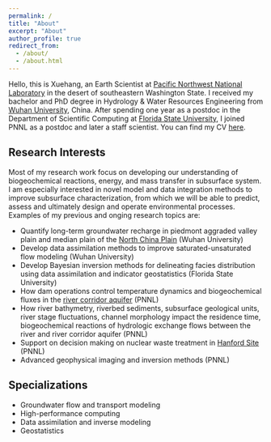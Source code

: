 ```yaml
---
permalink: /
title: "About"
excerpt: "About"
author_profile: true
redirect_from: 
  - /about/
  - /about.html
---
```


Hello, this is Xuehang, an Earth Scientist at [Pacific Northwest National Laboratory](https://hydrology.pnnl.gov/) in the desert of southeastern Washington State. I received my bachelor and  PhD degree in Hydrology & Water Resources Engineering from [Wuhan University](https://www.whu.edu.cn), China. After spending one year as a postdoc in the Department of Scientific Computing at [Florida State University](https://www.fsu.edu/), I joined PNNL as a postdoc and later a staff scientist. You can find my CV [here](/files/cv.pdf).  
## Research Interests ##
<!-- Subsurface is one of the most understudied part in Earth system -->
Most of my research work focus on developing our understanding of biogeochemical reactions, energy, and mass transfer in subsurface system. I am especially interested in novel model and data integration methods to improve subsurface characterization, from which we will be able to predict, assess and ultimately design and operate environmental processes. Examples of my previous and onging research topics are:  
- Quantify long-term groundwater recharge in piedmont aggraded valley plain and median plain of the [North China Plain](https://en.wikipedia.org/wiki/North_China_Plain) (Wuhan University)
- Develop data assimilation methods to improve saturated-unsaturated flow modeling (Wuhan University)
- Develop Bayesian inversion methods for delineating facies distribution using data assimilation and indicator geostatistics (Florida State University)
- How dam operations control temperature dynamics and biogeochemical fluxes in the [river corridor aquifer](https://sbrsfa.pnnl.gov/) (PNNL)
- How river bathymetry, riverbed sediments, subsurface geological units, river stage fluctuations, channel morphology impact the residence time, biogeochemical reactions of hydrologic exchange flows between the river and river corridor aquifer (PNNL)
- Support on decision making on nuclear waste treatment in [Hanford Site](https://www.hanford.gov/) (PNNL)
- Advanced geophysical imaging and inversion methods (PNNL)

## Specializations ##
- Groundwater flow and transport modeling  
- High-performance computing  
- Data assimilation and inverse modeling  
- Geostatistics

<!-- ## Areas I ## -->
<!-- - Geophysical inversion -->
<!-- - Reactive transport modeling -->

<!-- Since joining PNNL in 2015, he developed reactive transport models and particle tracking algorithms to study interactions between surface water and groundwater, integrated Bayesian data assimilation techniques and geostatistics tools to characterize heterogeneous aquifer properties in the Hanford 300 Area, and evaluated containments transport in DOE Hanford site with field data and numerical simulations. Dr. Song aims to advance the studies of hyporheic zone hydrological, thermal and biogeochemical processes through multi-scale models and data integration approaches. -->


<!-- For site content, there is one markdown file for each type of content, which are stored in directories like _publications, _talks, _posts, _teaching, or _pages. For example, each talk is a markdown file in the [_talks directory](https://github.com/academicpages/academicpages.github.io/tree/master/_talks). At the top of each markdown file is structured data in YAML about the talk, which the theme will parse to do lots of cool stuff. The same structured data about a talk is used to generate the list of talks on the [Talks page](https://academicpages.github.io/talks), each [individual page](https://academicpages.github.io/talks/2012-03-01-talk-1) for specific talks, the talks section for the [CV page](https://academicpages.github.io/cv), and the [map of places you've given a talk](https://academicpages.github.io/talkmap.html) (if you run this [python file](https://github.com/academicpages/academicpages.github.io/blob/master/talkmap.py) or [Jupyter notebook](https://github.com/academicpages/academicpages.github.io/blob/master/talkmap.ipynb), which creates the HTML for the map based on the contents of the _talks directory). -->

<!-- **Markdown generator** -->

<!-- I have also created [a set of Jupyter notebooks](https://github.com/academicpages/academicpages.github.io/tree/master/markdown_generator -->
<!-- ) that converts a CSV containing structured data about talks or presentations into individual markdown files that will be properly formatted for the academicpages template. The sample CSVs in that directory are the ones I used to create my own personal website at stuartgeiger.com. My usual workflow is that I keep a spreadsheet of my publications and talks, then run the code in these notebooks to generate the markdown files, then commit and push them to the GitHub repository. -->

<!-- How to edit your site's GitHub repository -->
<!-- ------ -->
<!-- Many people use a git client to create files on their local computer and then push them to GitHub's servers. If you are not familiar with git, you can directly edit these configuration and markdown files directly in the github.com interface. Navigate to a file (like [this one](https://github.com/academicpages/academicpages.github.io/blob/master/_talks/2012-03-01-talk-1.md) and click the pencil icon in the top right of the content preview (to the right of the "Raw | Blame | History" buttons). You can delete a file by clicking the trashcan icon to the right of the pencil icon. You can also create new files or upload files by navigating to a directory and clicking the "Create new file" or "Upload files" buttons.  -->

<!-- Example: editing a markdown file for a talk -->
<!-- ![Editing a markdown file for a talk](/images/editing-talk.png) -->

<!-- For more info -->
<!-- ------ -->
<!-- More info about configuring academicpages can be found in [the guide](https://academicpages.github.io/markdown/). The [guides for the Minimal Mistakes theme](https://mmistakes.github.io/minimal-mistakes/docs/configuration/) (which this theme was forked from) might also be helpful. -->


